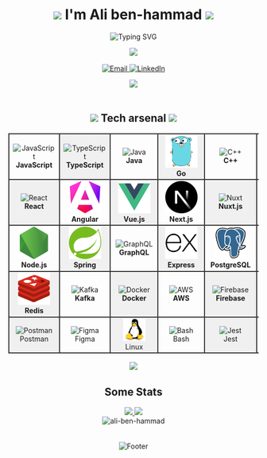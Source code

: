 <h1 align="center">
  <img src="https://raw.githubusercontent.com/Tarikul-Islam-Anik/Animated-Fluent-Emojis/master/Emojis/Activities/Chess%20Pawn.png" width="30" />
  I'm Ali ben-hammad
  <img src="https://raw.githubusercontent.com/Tarikul-Islam-Anik/Animated-Fluent-Emojis/master/Emojis/Activities/Chess%20Pawn.png" width="30" />
</h1>

<p align="center">
  <img src="https://readme-typing-svg.herokuapp.com?font=Fira+Code&weight=600&size=22&pause=1000&color=F7F7F7&center=true&vCenter=true&width=435&lines=Software+Engineer+%E2%99%9A;Chess+Enthusiast+%E2%99%9C;Problem+Solver+%E2%99%9E;Code+Strategist+%E2%99%9D" alt="Typing SVG" />
</p>

<div align="center">
  <img src="https://capsule-render.vercel.app/api?type=transparent&fontColor=718096&text=Let's%20Connect&height=70&fontSize=30"/>
</div>

<p align="center">
  <a href="mailto:alibenhammad7@gmail.com">
    <img src="https://img.shields.io/badge/Email-D14836?style=for-the-badge&logo=gmail&logoColor=white" alt="Email" />
  </a>
  <a href="https://www.linkedin.com/in/ali-ben-hammad/">
    <img src="https://img.shields.io/badge/LinkedIn-0077B5?style=for-the-badge&logo=linkedin&logoColor=white" alt="LinkedIn" />
  </a>
</p>

<div align="center">
  <picture>
    <source media="(max-width: 768px)" srcset="https://user-images.githubusercontent.com/74038190/212284100-561aa473-3905-4a80-b561-0d28506553ee.gif" width="90%">
    <img src="https://user-images.githubusercontent.com/74038190/212284100-561aa473-3905-4a80-b561-0d28506553ee.gif" width="700">
  </picture>
</div>

<br>

<h2 align="center">
  <img src="https://media2.giphy.com/media/QssGEmpkyEOhBCb7e1/giphy.gif?cid=ecf05e47a0n3gi1bfqntqmob8g9aid1oyj2wr3ds3mg700bl&rid=giphy.gif" width="24">
  Tech arsenal
  <img src="https://media2.giphy.com/media/QssGEmpkyEOhBCb7e1/giphy.gif?cid=ecf05e47a0n3gi1bfqntqmob8g9aid1oyj2wr3ds3mg700bl&rid=giphy.gif" width="24">
</h2>

<!-- Chess Board Style Skills Section - Now Responsive -->
<div align="center">
  <div style="max-width: 100%; overflow-x: auto;">
    <table style="border-collapse: collapse; margin: 0 auto; min-width: 600px;">
  <tr>
    <!-- Row 1 -->    <td align="center" width="96" style="border: 2px solid #333;">
      <img src="https://techstack-generator.vercel.app/js-icon.svg" width="65" height="65" alt="JavaScript" />
      <br><b>JavaScript</b>
    </td>
    <td align="center" width="96" style="background-color: #f0f0f0; border: 2px solid #333;">
      <img src="https://techstack-generator.vercel.app/ts-icon.svg" width="65" height="65" alt="TypeScript" />
      <br><b>TypeScript</b>
    </td>
    <td align="center" width="96" style="border: 2px solid #333;">
      <img src="https://techstack-generator.vercel.app/java-icon.svg" width="65" height="65" alt="Java" />
      <br><b>Java</b>
    </td>
    <td align="center" width="96" style="background-color: #f0f0f0; border: 2px solid #333;">
      <img src="https://raw.githubusercontent.com/devicons/devicon/master/icons/go/go-original.svg" width="65" height="65" alt="Go" />
      <br><b>Go</b>
    </td>
    <td align="center" width="96" style="border: 2px solid #333;">
      <img src="https://techstack-generator.vercel.app/cpp-icon.svg" width="65" height="65" alt="C++" />
      <br><b>C++</b>
    </td>
    <td align="center" width="96" style="background-color: #f0f0f0; border: 2px solid #333;">
      <img src="https://raw.githubusercontent.com/devicons/devicon/master/icons/c/c-original.svg" width="65" height="65" alt="C" />
      <br><b>C</b>
    </td>
  </tr>
  <tr>
    <!-- Row 2 -->
    <td align="center" width="96" style="background-color: #f0f0f0; border: 2px solid #333;">
      <img src="https://techstack-generator.vercel.app/react-icon.svg" width="65" height="65" alt="React" />
      <br><b>React</b>
    </td>
    <td align="center" width="96" style="border: 2px solid #333;">
      <img src="https://raw.githubusercontent.com/devicons/devicon/master/icons/angular/angular-original.svg" width="65" height="65" alt="Angular" />
      <br><b>Angular</b>
    </td>
    <td align="center" width="96" style="background-color: #f0f0f0; border: 2px solid #333;">
      <img src="https://raw.githubusercontent.com/devicons/devicon/master/icons/vuejs/vuejs-original.svg" width="65" height="65" alt="Vue" />
      <br><b>Vue.js</b>
    </td>
    <td align="center" width="96" style="border: 2px solid #333;">
      <img src="https://raw.githubusercontent.com/devicons/devicon/master/icons/nextjs/nextjs-original.svg" width="65" height="65" alt="Next.js" />
      <br><b>Next.js</b>
    </td>
    <td align="center" width="96" style="background-color: #f0f0f0; border: 2px solid #333;">
      <img src="https://www.vectorlogo.zone/logos/nuxtjs/nuxtjs-icon.svg" width="65" height="65" alt="Nuxt" />
      <br><b>Nuxt.js</b>
    </td>
    <td align="center" width="96" style="border: 2px solid #333;">
      <img src="https://bestofjs.org/logos/vuetify.svg" width="65" height="65" alt="Vuetify" />
      <br><b>Vuetify</b>
    </td>
  </tr>
  <tr>
    <!-- Row 3 -->
    <td align="center" width="96" style="border: 2px solid #333;">
      <img src="https://raw.githubusercontent.com/devicons/devicon/master/icons/nodejs/nodejs-original.svg" width="65" height="65" alt="Node.js" />
      <br><b>Node.js</b>
    </td>
    <td align="center" width="96" style="background-color: #f0f0f0; border: 2px solid #333;">
      <img src="https://raw.githubusercontent.com/devicons/devicon/master/icons/spring/spring-original.svg" width="65" height="65" alt="Spring" />
      <br><b>Spring</b>
    </td>
    <td align="center" width="96" style="border: 2px solid #333;">
      <img src="https://techstack-generator.vercel.app/graphql-icon.svg" width="65" height="65" alt="GraphQL" />
      <br><b>GraphQL</b>
    </td>
    <td align="center" width="96" style="background-color: #f0f0f0; border: 2px solid #333;">
      <img src="https://raw.githubusercontent.com/devicons/devicon/master/icons/express/express-original.svg" width="65" height="65" alt="Express" />
      <br><b>Express</b>
    </td>
    <td align="center" width="96" style="border: 2px solid #333;">
      <img src="https://raw.githubusercontent.com/devicons/devicon/master/icons/postgresql/postgresql-original.svg" width="65" height="65" alt="PostgreSQL" />
      <br><b>PostgreSQL</b>
    </td>
    <td align="center" width="96" style="background-color: #f0f0f0; border: 2px solid #333;">
      <img src="https://raw.githubusercontent.com/devicons/devicon/master/icons/mongodb/mongodb-original.svg" width="65" height="65" alt="MongoDB" />
      <br><b>MongoDB</b>
    </td>
  </tr>
  <tr>
    <!-- Row 4 -->
    <td align="center" width="96" style="background-color: #f0f0f0; border: 2px solid #333;">
      <img src="https://raw.githubusercontent.com/devicons/devicon/master/icons/redis/redis-original.svg" width="65" height="65" alt="Redis" />
      <br><b>Redis</b>
    </td>
    <td align="center" width="96" style="border: 2px solid #333;">
      <img src="https://www.vectorlogo.zone/logos/apache_kafka/apache_kafka-icon.svg" width="65" height="65" alt="Kafka" />
      <br><b>Kafka</b>
    </td>
    <td align="center" width="96" style="background-color: #f0f0f0; border: 2px solid #333;">
      <img src="https://techstack-generator.vercel.app/docker-icon.svg" width="65" height="65" alt="Docker" />
      <br><b>Docker</b>
    </td>
    <td align="center" width="96" style="border: 2px solid #333;">
      <img src="https://techstack-generator.vercel.app/aws-icon.svg" width="65" height="65" alt="AWS" />
      <br><b>AWS</b>
    </td>
    <td align="center" width="96" style="background-color: #f0f0f0; border: 2px solid #333;">
      <img src="https://www.vectorlogo.zone/logos/firebase/firebase-icon.svg" width="65" height="65" alt="Firebase" />
      <br><b>Firebase</b>
    </td>
    <td align="center" width="96" style="border: 2px solid #333;">
      <img src="https://www.vectorlogo.zone/logos/git-scm/git-scm-icon.svg" width="65" height="65" alt="Git" />
      <br><b>Git</b>
    </td>
  </tr>
  <tr>
    <td align="center" width="96" style="background-color: #f0f0f0; border: 2px solid #333;">
      <img src="https://www.vectorlogo.zone/logos/getpostman/getpostman-icon.svg" width="45" height="45" alt="Postman" />
      <br>Postman
    </td>
    <td align="center"    <td align="center" width="96" style="border: 2px solid #333;">
      <img src="https://www.vectorlogo.zone/logos/figma/figma-icon.svg" width="45" height="45" alt="Figma" />
      <br>Figma
    </td>
    <td align="center" width="96" style="background-color: #f0f0f0; border: 2px solid #333;">
      <img src="https://raw.githubusercontent.com/devicons/devicon/master/icons/linux/linux-original.svg" width="45" height="45" alt="Linux" />
      <br>Linux
    </td>
    <td align="center" width="96" style="border: 2px solid #333;">
      <img src="https://www.vectorlogo.zone/logos/gnu_bash/gnu_bash-icon.svg" width="45" height="45" alt="Bash" />
      <br>Bash
    </td>
    <td align="center" width="96" style="background-color: #f0f0f0; border: 2px solid #333;">
      <img src="https://www.vectorlogo.zone/logos/jestjsio/jestjsio-icon.svg" width="45" height="45" alt="Jest" />
      <br>Jest
    </td>
    <td align="center" width="96" style="border: 2px solid #333;">
      <img src="https://www.vectorlogo.zone/logos/unity3d/unity3d-icon.svg" width="45" height="45" alt="Unity" />
      <br>Unity
    </td>
  </tr>
</table>
 </div>
</div>

<br>

<div align="center">
  <picture>
    <source media="(max-width: 768px)" srcset="https://user-images.githubusercontent.com/74038190/212284100-561aa473-3905-4a80-b561-0d28506553ee.gif" width="90%">
    <img src="https://user-images.githubusercontent.com/74038190/212284100-561aa473-3905-4a80-b561-0d28506553ee.gif" width="700">
  </picture>
</div>

<h2 align="center">
  Some Stats
</h2>

<!-- Desktop View -->
<div align="center">
  <a href="https://github.com/ali-ben-hammad">
    <img width="49%" src="https://github-readme-stats-drab-gamma.vercel.app/api?username=ali-ben-hammad&show_icons=true&count_private=true&hide_border=true&title_color=FFD700&icon_color=FFD700&text_color=c9d1d9&bg_color=0d1117&hide_title=true" />
  </a>
  <a href="https://github.com/ali-ben-hammad">
    <img width="41%" src="https://github-readme-stats-drab-gamma.vercel.app/api/top-langs/?username=ali-ben-hammad&layout=compact&hide_border=true&title_color=FFD700&text_color=c9d1d9&bg_color=0d1117&hide_title=true" />
  </a>
</div>
<div align="center">
  <img src="https://github-readme-streak-stats.herokuapp.com/?user=ali-ben-hammad&theme=black-ice&hide_border=true&stroke=0000&background=0D1117&ring=FFD700&fire=FFD700&currStreakLabel=FFD700" alt="ali-ben-hammad" />
</div>

<br>

<br>

<div align="center">
  <picture>
    <img 
      src="https://capsule-render.vercel.app/api?type=waving&color=0:FFD700,100:87CEEB&height=100&section=footer&text=Not%20the%20end%20yet!&fontSize=30&fontColor=fff&animation=twinkling&fontAlignY=65" 
      width="100%" 
      alt="Footer"
    />
  </picture>
</div>

